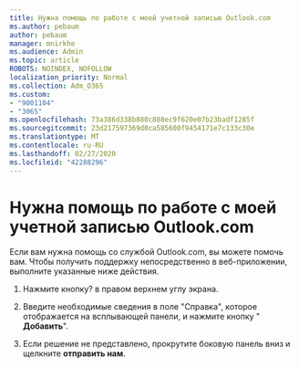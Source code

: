 ```yaml
---
title: Нужна помощь по работе с моей учетной записью Outlook.com
ms.author: pebaum
author: pebaum
manager: mnirkhe
ms.audience: Admin
ms.topic: article
ROBOTS: NOINDEX, NOFOLLOW
localization_priority: Normal
ms.collection: Adm_O365
ms.custom:
- "9001104"
- "3065"
ms.openlocfilehash: 73a386d338b880c808ec9f620e07b23badf1285f
ms.sourcegitcommit: 23d217597369d0ca585600f9454171e7c133c30e
ms.translationtype: MT
ms.contentlocale: ru-RU
ms.lasthandoff: 02/27/2020
ms.locfileid: "42288296"
---
```

# <a name="need-help-with-my-outlookcom-account"></a>Нужна помощь по работе с моей учетной записью Outlook.com

Если вам нужна помощь со службой Outlook.com, вы можете помочь вам. Чтобы получить поддержку непосредственно в веб-приложении, выполните указанные ниже действия. 

1. Нажмите кнопку? в правом верхнем углу экрана. 

2. Введите необходимые сведения в поле "Справка", которое отображается на всплывающей панели, и нажмите кнопку " **Добавить**". 

3. Если решение не представлено, прокрутите боковую панель вниз и щелкните **отправить нам**.
